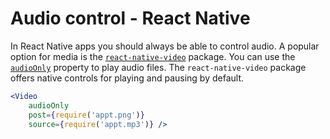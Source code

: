 # Audio control - React Native

In React Native apps you should always be able to control audio. A popular option for media is the [`react-native-video`](https://github.com/react-native-video/react-native-video/) package. You can use the [`audioOnly`](https://github.com/react-native-video/react-native-video/blob/master/API.md#audioonly) property to play audio files. The `react-native-video` package offers native controls for playing and pausing by default.

```jsx
<Video 
    audioOnly
    post={require('appt.png')} 
    source={require('appt.mp3')} />
```
